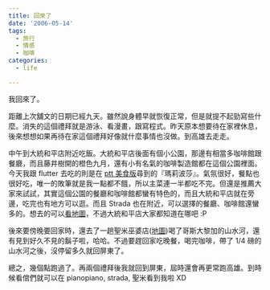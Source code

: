 ```yaml
---
title: 回來了
date: '2006-05-14'
tags:
  - 旅行
  - 情感
  - 咖啡
categories:
  - life

---
```

我回來了。  
  
距離上次舖文的日期已經九天。雖然說身體早就恢復正常，但是就提不起勁寫些什麼。消失的這個禮拜就是游泳、看漫畫，跟寫程式。昨天原本想要待在家裡休息，後來想想如果再待在家這個禮拜好像就什麼事情也沒做。到高雄去走走。  
  
中午到大統和平店附近吃飯。大統和平店後面有個小公園，那邊有相當多咖啡館跟餐廳，而且藤井樹開的橙色九月，還有小有名氣的咖啡製造館都在這個公園裡面。今天我跟 flutter 去吃的則是在 [ptt 美食版](http://www.ptt.cc/man/Food/D9DA/D6/D488/D98A/M.1120920849.A.D13.html)尋到的『瑪莉波莎』。氣氛很好，餐點也很好吃，唯一的敗筆就是我一點都不餓，所以主菜連一半都吃不完。但還是推薦大家來試試，其實這個公園的餐廳和咖啡館都蠻有特色的，而且大統和平店就在旁邊，吃完也有地方可以逛。而且 Strada 也在附近，可以選擇的餐廳、咖啡館還蠻多的。想去的可以[看地圖](http://www.urmap.com/SearchEngine/?link=Qi3CH0PCUCYZ20ge2vgi5I2AH0gu2vgSRv2B%2B0ge4rgi2r2u502Vsr2SQv2uDISoOv2UtFgi3hS1Upt8jf9bAy9DLp69SISoOv2UtFgi3hS1Upt8jf9h0zzejOzzOpzeFfDQ6IYH616BQrYVDv2r3vgr5Iges02V3I2r5vTZRrYC3vgi%2BIgr2I2eQIYu2vTARI2)，不過大統和平店大家都知道在哪吧 :P  
  
後來要傍晚要回家時，還去了一趟聖米巫婆店([地圖](http://www.urmap.com/SearchEngine/?link=QIs10-0sd11s1T0a0Q0Q0Q00010R0a010d0R0E0W0d0YWW0W0T000s000d0W0E0s010a0-0E0E0a000YWQ0W0a0T0-TRTR0a00hETYdTf2sffQW2gdf2Ydf11-fT0-TRTR0a00hETYdTf2sffTfEfhfdTffQTQs10-0sd11s1T0Q0T0-0T0a0Q0Q0Q00010R0a010d0R0E0W0d0YWW0W0T000s000d0W0E0s010a0-0E0E0a000YWQ0W0a0))喝了哥斯大黎加的山水河，還有見到好久不見的鬍子啦，哈哈。不過要趕回家吃晚餐，喝完咖啡，帶了 1/4 磅的山水河之後，沒停留多久就回屏東了。  
  
總之，幾個點跑過了。再兩個禮拜後我就回到屏東，屆時還會再更常跑高雄。到時候看倌們就可以在 pianopiano, strada, 聖米看到我啦 XD